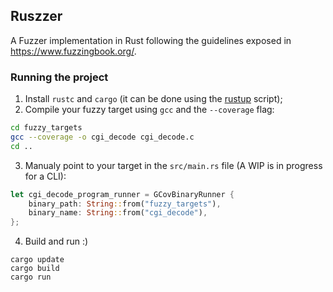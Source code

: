 ## Ruszzer
A Fuzzer implementation in Rust following the guidelines exposed in https://www.fuzzingbook.org/.

### Running the project

1. Install `rustc` and `cargo` (it can be done using the [rustup](https://www.rust-lang.org/tools/install) script);
2. Compile your fuzzy target using `gcc` and the `--coverage` flag:
```sh
cd fuzzy_targets
gcc --coverage -o cgi_decode cgi_decode.c
cd ..
```
3. Manualy point to your target in the `src/main.rs` file (A WIP is in progress for a CLI):
```rust
let cgi_decode_program_runner = GCovBinaryRunner {
    binary_path: String::from("fuzzy_targets"),
    binary_name: String::from("cgi_decode"),
};
```

4. Build and run :)
```
cargo update
cargo build
cargo run
```
